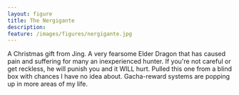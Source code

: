 ```yaml
---
layout: figure
title: The Nergigante
description: 
feature: /images/figures/nergigante.jpg
---
```


A Christmas gift from Jing. A very fearsome Elder Dragon that has caused pain and suffering for many an inexperienced hunter. If you're not careful or get reckless, he will punish you and it WILL hurt. Pulled this one from a blind box with chances I have no idea about. Gacha-reward systems are popping up in more areas of my life.